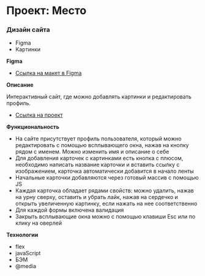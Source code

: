 # Проект: Место

### Дизайн сайта

* Figma
* Картинки

**Figma**

* [Ссылка на макет в Figma](https://www.figma.com/file/2cn9N9jSkmxD84oJik7xL7/JavaScript.-Sprint-4?node-id=0%3A1)

**Описание**

Интерактивный сайт, где можно добавлять картинки и редактировать профиль.
* [Ссылка на проект](https://liza-zhukova.github.io/mesto/)


**Функциональность**
* На сайте присутствует профиль пользователя, который можно редактировать с помощью всплывающего окна, нажав на кнопку рядом с именем. Можно изменить имя и описание о себе
* Для добавления карточек с картинками есть кнопка с плюсом, необходимо написать название карточки и вставить ссылку с изображением, карточка автоматически добавится в начало ленты
* Начальные карточки добавляются через готовый массив с помощью JS
* Каждая карточка обладает рядами свойств: можно удалить, нажав на урну сверху, оставить и убрать лайк, нажав на сердечко и открыть увеличенную картинку, если нажать на нее соответственно
* Для каждой формы включена валидация
* Закрыть всплывающие окна можно с помощью клавиши Esc или по клику на оверлей


**Технологии**
* flex
* javaScript
* БЭМ
* @media
